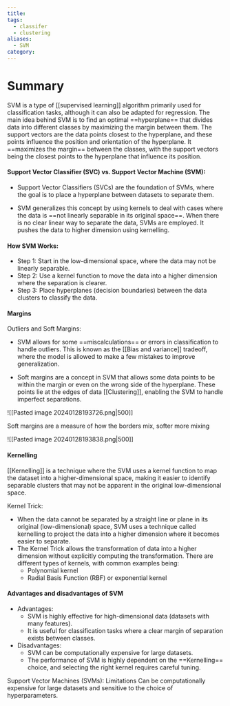 ```yaml
---
title: 
tags:
  - classifer
  - clustering
aliases:
  - SVM
category:
---
```

# Summary

SVM is a type of [[supervised learning]] algorithm primarily used for classification tasks, although it can also be adapted for regression. The main idea behind SVM is to find an optimal ==hyperplane== that divides data into different classes by maximizing the margin between them. The support vectors are the data points closest to the hyperplane, and these points influence the position and orientation of the hyperplane.   It ==maximizes the margin== between the classes, with the support vectors being the closest points to the hyperplane that influence its position.
####  Support Vector Classifier (SVC) vs. Support Vector Machine (SVM):

   - Support Vector Classifiers (SVCs) are the foundation of SVMs, where the goal is to place a hyperplane between datasets to separate them.

   - SVM generalizes this concept by using kernels to deal with cases where the data is ==not linearly separable in its original space==. When there is no clear linear way to separate the data, SVMs are employed. It pushes the data to higher dimension using kernelling.

#### How SVM Works:
   - Step 1: Start in the low-dimensional space, where the data may not be linearly separable.
   - Step 2: Use a kernel function to move the data into a higher dimension where the separation is clearer.
   - Step 3: Place hyperplanes (decision boundaries) between the data clusters to classify the data.
#### Margins

Outliers and Soft Margins:
   - SVM allows for some ==miscalculations== or errors in classification to handle outliers. This is known as the [[Bias and variance]] tradeoff, where the model is allowed to make a few mistakes to improve generalization.
   
   - Soft margins are a concept in SVM that allows some data points to be within the margin or even on the wrong side of the hyperplane. These points lie at the edges of data [[Clustering]], enabling the SVM to handle imperfect separations.

![[Pasted image 20240128193726.png|500]]

Soft margins are a measure of how the borders mix, softer more mixing

![[Pasted image 20240128193838.png|500]]

#### Kernelling

[[Kernelling]] is a technique where the SVM uses a kernel function to map the dataset into a higher-dimensional space, making it easier to identify separable clusters that may not be apparent in the original low-dimensional space.

 Kernel Trick:
   - When the data cannot be separated by a straight line or plane in its original (low-dimensional) space, SVM uses a technique called kernelling to project the data into a higher dimension where it becomes easier to separate.
   - The Kernel Trick allows the transformation of data into a higher dimension without explicitly computing the transformation. There are different types of kernels, with common examples being:
     - Polynomial kernel
     - Radial Basis Function (RBF) or exponential kernel

#### Advantages and disadvantages of SVM

   - Advantages: 
     - SVM is highly effective for high-dimensional data (datasets with many features).
     - It is useful for classification tasks where a clear margin of separation exists between classes.
   - Disadvantages: 
     - SVM can be computationally expensive for large datasets.
     - The performance of SVM is highly dependent on the ==Kernelling== choice, and selecting the right kernel requires careful tuning.


Support Vector Machines (SVMs):
Limitations
Can be computationally expensive for large datasets and sensitive to the choice of hyperparameters.